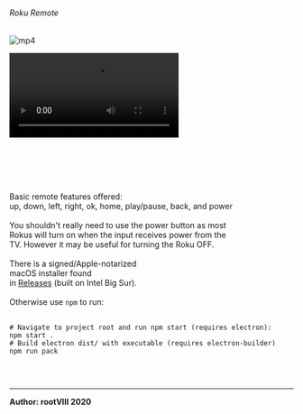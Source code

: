 ###### Roku Remote
<img src="https://user-images.githubusercontent.com/30498791/124700488-d55f2d80-deba-11eb-9016-502baed92eeb.png" alt="mp4">
<br>


![mov](https://user-images.githubusercontent.com/30498791/124700513-db550e80-deba-11eb-8a36-00c78d37a369.mov)


<br>
<br>

<br><br>
Basic remote features offered:<br>
up, down, left, right, ok, home, play/pause, back, and power
<br>
<br>
You shouldn't really need to use the power button as most<br>
Rokus will turn on when the input receives power from the<br>
TV. However it may be useful for turning the Roku OFF.
<br>
<br>
There is a signed/Apple-notarized<br> macOS installer found<br>
in <a href="">Releases</a> (built on Intel Big Sur).
<br>
<br>
Otherwise use <code>npm</code> to run:
<pre>
  <code>
# Navigate to project root and run npm start (requires electron):
npm start .
# Build electron dist/ with executable (requires electron-builder)
npm run pack
  </code>
</pre>
<br>
<hr>
<b>Author: rootVIII 2020</b><br>
